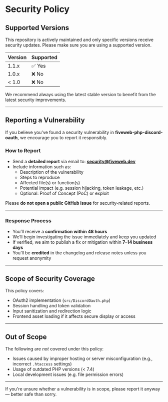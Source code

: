 # Security Policy

## Supported Versions

This repository is actively maintained and only specific versions receive security updates. Please make sure you are using a supported version.

| Version  | Supported          |
| -------- | ------------------ |
| 1.1.x    | ✅ Yes              |
| 1.0.x    | ❌ No               |
| < 1.0    | ❌ No               |

We recommend always using the latest stable version to benefit from the latest security improvements.

---

## Reporting a Vulnerability

If you believe you've found a security vulnerability in **fiveweb-php-discord-oauth**, we encourage you to report it responsibly.

### How to Report

- Send a **detailed report** via email to: **security@fiveweb.dev**
- Include information such as:
  - Description of the vulnerability
  - Steps to reproduce
  - Affected file(s) or function(s)
  - Potential impact (e.g. session hijacking, token leakage, etc.)
  - Optional: Proof of Concept (PoC) or exploit

Please **do not open a public GitHub issue** for security-related reports.

---

### Response Process

- You’ll receive a **confirmation within 48 hours**
- We’ll begin investigating the issue immediately and keep you updated
- If verified, we aim to publish a fix or mitigation within **7–14 business days**
- You’ll be **credited** in the changelog and release notes unless you request anonymity

---

## Scope of Security Coverage

This policy covers:

- OAuth2 implementation (`src/DiscordOauth.php`)
- Session handling and token validation
- Input sanitization and redirection logic
- Frontend asset loading if it affects secure display or access

---

## Out of Scope

The following are *not* covered under this policy:

- Issues caused by improper hosting or server misconfiguration (e.g., incorrect `.htaccess` settings)
- Usage of outdated PHP versions (< 7.4)
- Local development issues (e.g. file permission errors)

---

If you're unsure whether a vulnerability is in scope, please report it anyway — better safe than sorry.
